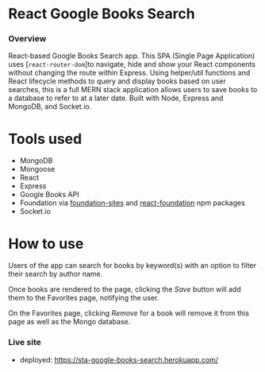 # React Google Books Search

### Overview

React-based Google Books Search app. This SPA (Single Page Application) uses [`react-router-dom`]to navigate, hide and show your React components without changing the route within Express. Using helper/util functions and React lifecycle methods to query and display books based on user searches, this is a full MERN stack application allows users to save books to a database to refer to at a later date. Built with Node, Express and MongoDB, and Socket.io.



# Tools used

* MongoDB
* Mongoose
* React
* Express
* Google Books API
* Foundation via [foundation-sites](https://www.npmjs.com/package/foundation-sites) and [react-foundation](https://www.npmjs.com/package/react-foundation) npm packages
* Socket.io

# How to use

Users of the app can search for books by keyword(s) with an option to filter their search by author name. 

Once books are rendered to the page, clicking the *Save* button will add them to the Favorites page, notifying the user.

On the Favorites page, clicking *Remove* for a book will remove it from this page as well as the Mongo database.

### Live site

* deployed: https://sta-google-books-search.herokuapp.com/

